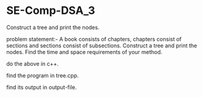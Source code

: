 # SE-Comp-DSA_3
Construct a tree and print the nodes. 

problem statement:- 
A book consists of chapters, chapters consist of sections and sections consist of subsections. 
Construct a tree and print the nodes. Find the time and space requirements of your method.

do the above in c++.

find the program in tree.cpp.

find its output in output-file.
